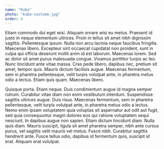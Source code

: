 ```yaml
---
name: "Kuba"
photo: "kuba-costume.jpg"
order: 4
---
```

Etiam commodo dui eget wisi. Aliquam ornare wisi eu metus. Praesent id justo in neque elementum ultrices. Proin in tellus sit amet nibh dignissim sagittis. Pellentesque ipsum. Nulla non arcu lacinia neque faucibus fringilla. Maecenas libero. Excepteur sint occaecat cupidatat non proident, sunt in culpa qui officia deserunt mollit anim id est laborum. Maecenas lorem. Sed ac dolor sit amet purus malesuada congue. Vivamus porttitor turpis ac leo. Nunc tincidunt ante vitae massa. Cras pede libero, dapibus nec, pretium sit amet, tempor quis. Mauris dictum facilisis augue. Maecenas fermentum, sem in pharetra pellentesque, velit turpis volutpat ante, in pharetra metus odio a lectus. Etiam quis quam. Maecenas libero.

Quisque porta. Etiam neque. Duis condimentum augue id magna semper rutrum. Curabitur vitae diam non enim vestibulum interdum. Suspendisse sagittis ultrices augue. Duis risus. Maecenas fermentum, sem in pharetra pellentesque, velit turpis volutpat ante, in pharetra metus odio a lectus. Nemo enim ipsam voluptatem quia voluptas sit aspernatur aut odit aut fugit, sed quia consequuntur magni dolores eos qui ratione voluptatem sequi nesciunt. In dapibus augue non sapien. Etiam dictum tincidunt diam. Nulla quis diam. Mauris suscipit, ligula sit amet pharetra semper, nibh ante cursus purus, vel sagittis velit mauris vel metus. Fusce nibh. Curabitur sagittis hendrerit ante. Fusce tellus odio, dapibus id fermentum quis, suscipit id erat. Aliquam erat volutpat.
